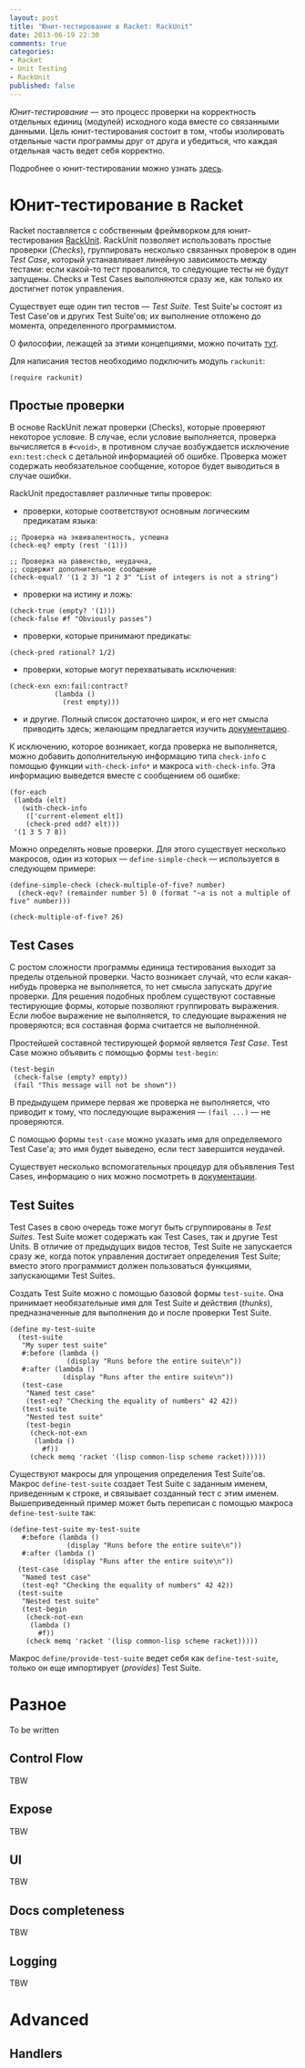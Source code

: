 ```yaml
---
layout: post
title: "Юнит-тестирование в Racket: RackUnit"
date: 2013-06-19 22:30
comments: true
categories:
- Racket
- Unit Testing
- RackUnit
published: false
---
```


_Юнит-тестирование_ &mdash; это процесс проверки на корректность
отдельных единиц (модулей) исходного кода вместе со связанными
данными. Цель юнит-тестирования состоит в том, чтобы изолировать
отдельные части программы друг от друга и убедиться, что каждая
отдельная часть ведет себя корректно.

Подробнее о юнит-тестировании можно узнать [здесь][unit-testing].

Юнит-тестирование в Racket
==========================

Racket поставляется с собственным фреймворком для юнит-тестирования
[RackUnit][rackunit]. RackUnit позволяет использовать простые
проверки (<em>Checks</em>), группировать несколько связанных проверок в один
_Test Case_, который устанавливает линейную зависимость между
тестами: если какой-то тест провалится, то следующие тесты не будут
запущены. Checks и Test Cases выполняются сразу же, как только их
достигнет поток управления.

Существует еще один тип тестов &mdash; _Test Suite_. Test Suite'ы состоят из Test
Case'ов и других Test Suite'ов; их выполнение отложено до момента,
определенного программистом.

О философии, лежащей за этими концепциями, можно почитать
[тут][rackunit-philosophy].

Для написания тестов необходимо подключить модуль `rackunit`:

``` racket
(require rackunit)
```

<!-- more -->

[rackunit-philosophy]: http://docs.racket-lang.org/rackunit/philosophy.html "RackUnit Philosophy"


Простые проверки
----------------

В основе RackUnit лежат проверки (Checks), которые проверяют некоторое
условие. В случае, если условие выполняется, проверка вычисляется в
`#<void>`, в противном случае возбуждается исключение `exn:test:check`
с детальной информацией об ошибке. Проверка может содержать
необязательное сообщение, которое будет выводиться в случае ошибки.

RackUnit предоставляет различные типы проверок:

* проверки, которые соответствуют основным логическим предикатам
  языка:

``` racket
;; Проверка на эквивалентность, успешна
(check-eq? empty (rest '(1)))

;; Проверка на равенство, неудачна,
;; содержит дополнительное сообщение
(check-equal? '(1 2 3) "1 2 3" "List of integers is not a string")
```

* проверки на истину и ложь:

``` racket
(check-true (empty? '(1)))
(check-false #f "Obviously passes")
```

* проверки, которые принимают предикаты:

``` racket
(check-pred rational? 1/2)
```

* проверки, которые могут перехватывать исключения:

``` racket
(check-exn exn:fail:contract?
           (lambda ()
             (rest empty)))
```

* и другие. Полный список достаточно широк, и его нет
смысла приводить здесь; желающим предлагается изучить
[документацию][rackunit-checks].

К исключению, которое возникает, когда проверка не выполняется, можно
добавить дополнительную информацию типа `check-info` с помощью функции
`with-check-info*` и макроса `with-check-info`. Эта информацию
выведется вместе с сообщением об ошибке:

``` racket
(for-each
 (lambda (elt)
   (with-check-info
    (['current-element elt])
    (check-pred odd? elt)))
 '(1 3 5 7 8))
```

Можно определять новые проверки. Для этого существует несколько
макросов, один из которых &mdash; `define-simple-check` &mdash;
используется в следующем примере:

``` racket
(define-simple-check (check-multiple-of-five? number)
  (check-eqv? (remainder number 5) 0 (format "~a is not a multiple of five" number)))

(check-multiple-of-five? 26)
```

Test Cases
----------

С ростом сложности программы единица тестирования выходит за пределы
отдельной проверки. Часто возникает случай, что если какая-нибудь
проверка не выполняется, то нет смысла запускать другие проверки. Для
решения подобных проблем существуют составные тестирующие формы,
которые позволяют группировать выражения. Если любое выражение не
выполняется, то следующие выражения не проверяются; вся составная
форма считается не выполненной.

Простейшей составной тестирующей формой является _Test Case_. Test
Case можно объявить с помощью формы `test-begin`:

``` racket
(test-begin
 (check-false (empty? empty))
 (fail "This message will not be shown"))
```

В предыдущем примере первая же проверка не выполняется, что приводит к
тому, что последующие выражения  &mdash; `(fail ...)` &mdash; не
проверяются.

С помощью формы `test-case` можно указать имя для определяемого Test
Case'а; это имя будет выведено, если тест завершится неудачей.

Существует несколько вспомогательных процедур для объявления Test
Cases, информацию о них можно посмотреть в
[документации][rackunit-test-cases].

[rackunit-test-cases]:
http://docs.racket-lang.org/rackunit/api.html#(part._.Test_.Cases)
"RackUnit Test Cases Documentation"


Test Suites
-----------

Test Cases в свою очередь тоже могут быть сгруппированы в _Test
Suites_. Test Suite может содержать как Test Cases, так и другие Test
Units. В отличие от предыдущих видов тестов, Test Suite не запускается
сразу же, когда поток управления достигает определения Test Suite;
вместо этого программист должен пользоваться функциями, запускающими
Test Suites.

Создать Test Suite можно с помощью базовой формы `test-suite`. Она
принимает необязательные имя для Test Suite и действия (<em>thunks</em>),
предназначенные для выполнения до и после проверки Test Suite.

``` racket
(define my-test-suite
  (test-suite
   "My super test suite"
   #:before (lambda ()
              (display "Runs before the entire suite\n"))
   #:after (lambda ()
             (display "Runs after the entire suite\n"))
   (test-case
    "Named test case"
    (test-eq? "Checking the equality of numbers" 42 42))
   (test-suite
    "Nested test suite"
    (test-begin
     (check-not-exn
      (lambda ()
        #f))
     (check memq 'racket '(lisp common-lisp scheme racket))))))
```

Существуют макросы для упрощения определения Test Suite'ов. Макрос
`define-test-suite` создает Test Suite с заданным именем, приведенным
к строке, и связывает созданный тест с этим именем. Вышеприведенный
пример может быть переписан с помощью макроса `define-test-suite` так:

``` racket
(define-test-suite my-test-suite
   #:before (lambda ()
              (display "Runs before the entire suite\n"))
   #:after (lambda ()
             (display "Runs after the entire suite\n"))
  (test-case
   "Named test case"
   (test-eq? "Checking the equality of numbers" 42 42))
  (test-suite
   "Nested test suite"
   (test-begin
    (check-not-exn
     (lambda ()
       #f))
    (check memq 'racket '(lisp common-lisp scheme racket)))))
```

Макрос `define/provide-test-suite` ведет себя как `define-test-suite`,
только он еще импортирует (<em>provides</em>) Test Suite.

Разное
======

To be written

Control Flow
------------

TBW

Expose
------

TBW

UI
--

TBW

Docs completeness
-----------------

TBW

Logging
-------

TBW

Advanced
========

Handlers
--------

[unit-testing]: http://en.wikipedia.org/wiki/Unit_testing "Wikipedia entry for Unit Testing"

[rackunit]: http://docs.racket-lang.org/rackunit/ "RackUnit Documentation"

[rackunit-checks]: http://docs.racket-lang.org/rackunit/api.html#(part._.Checks) "RackUnit Checks Documentation"
